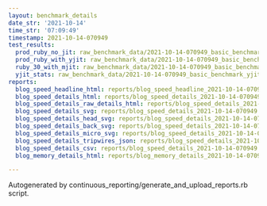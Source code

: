 ```yaml
---
layout: benchmark_details
date_str: '2021-10-14'
time_str: '07:09:49'
timestamp: 2021-10-14-070949
test_results:
  prod_ruby_no_jit: raw_benchmark_data/2021-10-14-070949_basic_benchmark_prod_ruby_no_jit.json
  prod_ruby_with_yjit: raw_benchmark_data/2021-10-14-070949_basic_benchmark_prod_ruby_with_yjit.json
  ruby_30_with_mjit: raw_benchmark_data/2021-10-14-070949_basic_benchmark_ruby_30_with_mjit.json
  yjit_stats: raw_benchmark_data/2021-10-14-070949_basic_benchmark_yjit_stats.json
reports:
  blog_speed_headline_html: reports/blog_speed_headline_2021-10-14-070949.html
  blog_speed_details_html: reports/blog_speed_details_2021-10-14-070949.html
  blog_speed_details_raw_details_html: reports/blog_speed_details_2021-10-14-070949.raw_details.html
  blog_speed_details_svg: reports/blog_speed_details_2021-10-14-070949.svg
  blog_speed_details_head_svg: reports/blog_speed_details_2021-10-14-070949.head.svg
  blog_speed_details_back_svg: reports/blog_speed_details_2021-10-14-070949.back.svg
  blog_speed_details_micro_svg: reports/blog_speed_details_2021-10-14-070949.micro.svg
  blog_speed_details_tripwires_json: reports/blog_speed_details_2021-10-14-070949.tripwires.json
  blog_speed_details_csv: reports/blog_speed_details_2021-10-14-070949.csv
  blog_memory_details_html: reports/blog_memory_details_2021-10-14-070949.html

---
```

Autogenerated by continuous_reporting/generate_and_upload_reports.rb script.
